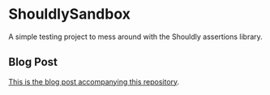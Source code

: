# ShouldlySandbox

A simple testing project to mess around with the Shouldly assertions library.

## Blog Post

[This is the blog post accompanying this repository](https://blog.nimblepros.com/blogs/getting-started-with-shouldly/).
